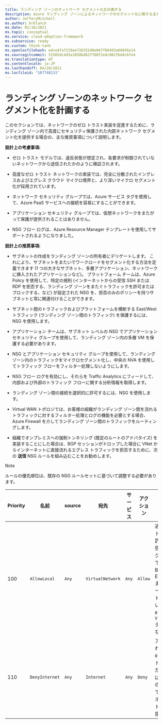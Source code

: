 ```yaml
---
title: ランディング ゾーンのネットワーク セグメント化を計画する
description: Azure ランディング ゾーンによるネットワークのセグメント化に関する主な設計上の考慮事項と推奨事項について確認します。
author: JefferyMitchell
ms.author: brblanch
ms.date: 02/18/2021
ms.topic: conceptual
ms.service: cloud-adoption-framework
ms.subservice: ready
ms.custom: think-tank
ms.openlocfilehash: edce4faf219ee72635248e047f66493a66856a14
ms.sourcegitcommit: 51565dc4d3a1858bd62f708f2e4c082fbd4c6fe4
ms.translationtype: HT
ms.contentlocale: ja-JP
ms.lasthandoff: 04/20/2021
ms.locfileid: "107748131"
---
```

# <a name="plan-for-landing-zone-network-segmentation"></a>ランディング ゾーンのネットワーク セグメント化を計画する

このセクションでは、ネットワークのゼロ トラスト実装を促進するために、ランディング ゾーン内で高度にセキュリティ保護された内部ネットワーク セグメント化を提供する場合の、主な推奨事項について説明します。

**設計上の考慮事項:**

- ゼロ トラスト モデルでは、違反状態が想定され、各要求が制御されていないネットワークから送信されたかのように検証されます。

- 高度なゼロ トラスト ネットワークの実装では、完全に分散されたイングレスおよびエグレス クラウド マイクロ境界と、より深いマイクロ セグメント化が採用されています。

- ネットワーク セキュリティ グループでは、Azure サービス タグを使用して、Azure PaaS サービスへの接続を容易にすることができます。

- アプリケーション セキュリティ グループでは、仮想ネットワークをまたがって保護が提供されることはありません。

- NSG フロー ログは、Azure Resource Manager テンプレートを使用してサポートされるようになりました。

**設計上の推奨事項:**

- サブネットの作成をランディング ゾーンの所有者にデリゲートします。 これにより、サブネットをまたいでワークロードをセグメント化する方法を定義できます (1 つの大きなサブネット、多層アプリケーション、ネットワークに挿入されたアプリケーションなど)。 プラットフォーム チームは、Azure Policy を使用して、特定の規則 (インターネットからの受信 SSH または RDP を拒否する、ランディング ゾーンをまたぐトラフィックを許可またはブロックする、など) が設定された NSG を、拒否のみのポリシーを持つサブネットと常に関連付けることができます。

- サブネット間のトラフィックおよびプラットフォームを横断する East/West トラフィック (ランディング ゾーン間のトラフィック) を保護するには、NSG を使用します。

- アプリケーション チームは、サブネット レベルの NSG でアプリケーション セキュリティ グループを使用して、ランディング ゾーン内の多層 VM を保護する必要があります。

- NSG とアプリケーション セキュリティ グループを使用して、ランディング ゾーン内のトラフィックをマイクロセグメント化し、中央の NVA を使用してトラフィック フローをフィルター処理しないようにします。

- NSG フロー ログを有効にし、それらを Traffic Analytics にフィードして、内部および外部のトラフィック フローに関する分析情報を取得します。

- ランディング ゾーン間の接続を選択的に許可するには、NSG を使用します。

- Virtual WAN トポロジでは、お客様の組織がランディング ゾーン間を流れるトラフィックに対するフィルター処理とログの機能を必要とする場合、Azure Firewall を介してランディング ゾーン間のトラフィックをルーティングします。

- 組織でオンプレミスへの強制トンネリング (既定のルートのアドバタイズ) を実装することにした場合は、BGP セッションがドロップした場合に VNet からインターネットに直接流れるエグレス トラフィックを拒否するために、次の **送信** NSG ルールを組み込むことをお勧めします。 

> [!NOTE] 
> ルールの優先順位は、既存の NSG ルールセットに基づいて調整する必要があります。 

  | Priority | 名前 | source | 宛先 | サービス | アクション | 注記 |
  | --- | --- | --- | --- | --- | --- | --- |
  | 100 | `AllowLocal` | `Any` | `VirtualNetwork` | `Any` | `Allow` | 通常の操作中にトラフィックを許可します。 強制トンネリングが有効になっている場合、BGP が ExpressRoute または VPN ゲートウェイにアドバタイズしている限り、`0.0.0.0/0` は `VirtualNetwork` タグの一部と見なされます。 | 
  | 110 | `DenyInternet` | `Any` | `Internet` | `Any` | `Deny` | アドバタイズされたルートから `0.0.0.0/0` ルートが引き出された場合 (たとえば、障害や構成の誤りが原因で)、インターネットへの直接トラフィックを拒否します。 | 
  
  
